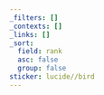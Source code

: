 ```yaml
---
_filters: []
_contexts: []
_links: []
_sort:
  field: rank
  asc: false
  group: false
sticker: lucide//bird
---
```

